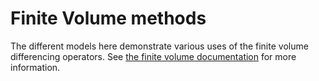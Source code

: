 Finite Volume methods
=====================

The different models here demonstrate various uses of the finite volume
differencing operators. See [the finite volume documentation][fvdocs] for more
information.

[fvdocs]: https://bout-dev.readthedocs.io/en/latest/user_docs/differential_operators.html#finite-volume-conservative-finite-difference-methods
